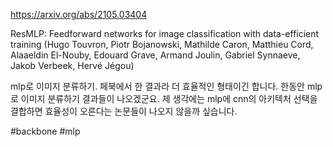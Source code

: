 https://arxiv.org/abs/2105.03404

ResMLP: Feedforward networks for image classification with data-efficient training (Hugo Touvron, Piotr Bojanowski, Mathilde Caron, Matthieu Cord, Alaaeldin El-Nouby, Edouard Grave, Armand Joulin, Gabriel Synnaeve, Jakob Verbeek, Hervé Jégou)

mlp로 이미지 분류하기. 페북에서 한 결과라 더 효율적인 형태이긴 합니다. 한동안 mlp로 이미지 분류하기 결과들이 나오겠군요. 제 생각에는 mlp에 cnn의 아키텍처 선택을 결합하면 효율성이 오른다는 논문들이 나오지 않을까 싶습니다.

#backbone #mlp